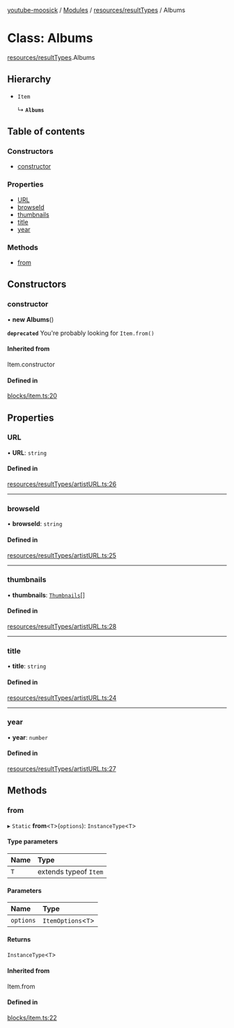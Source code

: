 [youtube-moosick](../README.md) / [Modules](../modules.md) / [resources/resultTypes](../modules/resources_resultTypes.md) / Albums

# Class: Albums

[resources/resultTypes](../modules/resources_resultTypes.md).Albums

## Hierarchy

- `Item`

  ↳ **`Albums`**

## Table of contents

### Constructors

- [constructor](resources_resultTypes.Albums.md#constructor)

### Properties

- [URL](resources_resultTypes.Albums.md#url)
- [browseId](resources_resultTypes.Albums.md#browseid)
- [thumbnails](resources_resultTypes.Albums.md#thumbnails)
- [title](resources_resultTypes.Albums.md#title)
- [year](resources_resultTypes.Albums.md#year)

### Methods

- [from](resources_resultTypes.Albums.md#from)

## Constructors

### constructor

• **new Albums**()

**`deprecated`** You're probably looking for `Item.from()`

#### Inherited from

Item.constructor

#### Defined in

[blocks/item.ts:20](https://github.com/EvasiveXkiller/youtube-moosick/blob/7a28efb/src/blocks/item.ts#L20)

## Properties

### URL

• **URL**: `string`

#### Defined in

[resources/resultTypes/artistURL.ts:26](https://github.com/EvasiveXkiller/youtube-moosick/blob/7a28efb/src/resources/resultTypes/artistURL.ts#L26)

___

### browseId

• **browseId**: `string`

#### Defined in

[resources/resultTypes/artistURL.ts:25](https://github.com/EvasiveXkiller/youtube-moosick/blob/7a28efb/src/resources/resultTypes/artistURL.ts#L25)

___

### thumbnails

• **thumbnails**: [`Thumbnails`](resources_generalTypes.Thumbnails.md)[]

#### Defined in

[resources/resultTypes/artistURL.ts:28](https://github.com/EvasiveXkiller/youtube-moosick/blob/7a28efb/src/resources/resultTypes/artistURL.ts#L28)

___

### title

• **title**: `string`

#### Defined in

[resources/resultTypes/artistURL.ts:24](https://github.com/EvasiveXkiller/youtube-moosick/blob/7a28efb/src/resources/resultTypes/artistURL.ts#L24)

___

### year

• **year**: `number`

#### Defined in

[resources/resultTypes/artistURL.ts:27](https://github.com/EvasiveXkiller/youtube-moosick/blob/7a28efb/src/resources/resultTypes/artistURL.ts#L27)

## Methods

### from

▸ `Static` **from**<`T`\>(`options`): `InstanceType`<`T`\>

#### Type parameters

| Name | Type |
| :------ | :------ |
| `T` | extends typeof `Item` |

#### Parameters

| Name | Type |
| :------ | :------ |
| `options` | `ItemOptions`<`T`\> |

#### Returns

`InstanceType`<`T`\>

#### Inherited from

Item.from

#### Defined in

[blocks/item.ts:22](https://github.com/EvasiveXkiller/youtube-moosick/blob/7a28efb/src/blocks/item.ts#L22)
